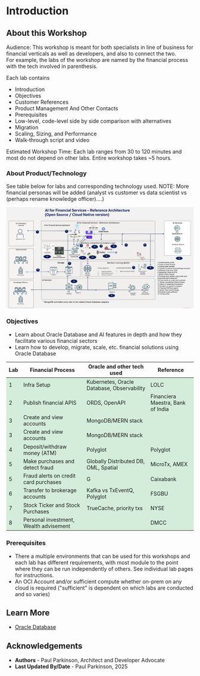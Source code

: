 # Introduction

## About this Workshop

Audience: This workshop is meant for both specialists in line of business for financial verticals as well as developers, and also to connect the two.  
For example, the labs of the workshop are named by the financial process with the tech involved in parenthesis.

Each lab contains 
- Introduction
- Objectives
- Customer References
- Product Management And Other Contacts
- Prerequisites
- Low-level, code-level side by side comparison with alternatives
- Migration
- Scaling, Sizing, and Performance
- Walk-through script and video

Estimated Workshop Time: Each lab ranges from 30 to 120 minutes and most do not depend on other labs. Entire workshop takes ~5 hours.

### About Product/Technology

See table below for labs and corresponding technology used.
NOTE: More financial personas will be added (analyst vs customer vs data scientist vs (perhaps rename knowledge officer)....)

![Financial Application Architecture](./images/architecture.png " ")

### Objectives

- Learn about Oracle Database and AI features in depth and how they facilitate various financial sectors
- Learn how to develop, migrate, scale, etc. financial solutions using Oracle Database 

<table>
  <thead>
    <tr>
      <th>Lab</th>
      <th>Financial Process</th>
      <th>Oracle and other tech used</th>
      <th>Reference</th>
  </thead>
  <tbody>
    <tr style="background-color: #d4edda;"><td>1</td><td>Infra Setup</td><td>Kubernetes, Oracle Database, Observability</td><td>LOLC</td></tr>
    <tr style="background-color: #d4edda;"><td>2</td><td>Publish financial APIS</td><td>ORDS, OpenAPI</td><td>Financiera Maestra, Bank of India</td></tr>
    <tr style="background-color: #d4edda;"><td>3</td><td>Create and view accounts</td><td>MongoDB/MERN stack</td><td></td></tr>
    <tr style="background-color: #d4edda;"><td>3</td><td>Create and view accounts</td><td>MongoDB/MERN stack</td><td></td></tr>
    <tr style="background-color: #d4edda;"><td>4</td><td>Deposit/withdraw money (ATM)</td><td>Polyglot</td><td>Polyglot</td></tr>
    <tr style="background-color: #d4edda;"><td>5</td><td>Make purchases and detect fraud</td><td>Globally Distributed DB, OML, Spatial</td><td>MicroTx, AMEX</td></tr>
    <tr style="background-color: #d4edda;"><td>5</td><td>Fraud alerts on credit card purchases</td><td>G</td><td>Caixabank</td></tr>
    <tr style="background-color: #d4edda;"><td>6</td><td>Transfer to brokerage accounts</td><td>Kafka vs TxEventQ, Polyglot</td><td>FSGBU</td></tr>
    <tr style="background-color: #d4edda;"><td>7</td><td>Stock Ticker and Stock Purchases</td><td>TrueCache, priority txs</td><td>NYSE</td></tr>
    <tr style="background-color: #d4edda;"><td>8</td><td>Personal investment, Wealth advisement</td><td></td><td>DMCC</td></tr>
  </tbody>
</table>



### Prerequisites

 - There a multiple environments that can be used for this workshops and each lab has different requirements, with most module to the point where they can be run independently of others. See individual lab pages for instructions.
 - An OCI Account and/or sufficient compute whether on-prem on any cloud is required ("sufficient" is dependent on which labs are conducted and so varies)

## Learn More

* [Oracle Database](https://bit.ly/mswsdatabase)

## Acknowledgements
* **Authors** - Paul Parkinson, Architect and Developer Advocate
* **Last Updated By/Date** - Paul Parkinson, 2025
